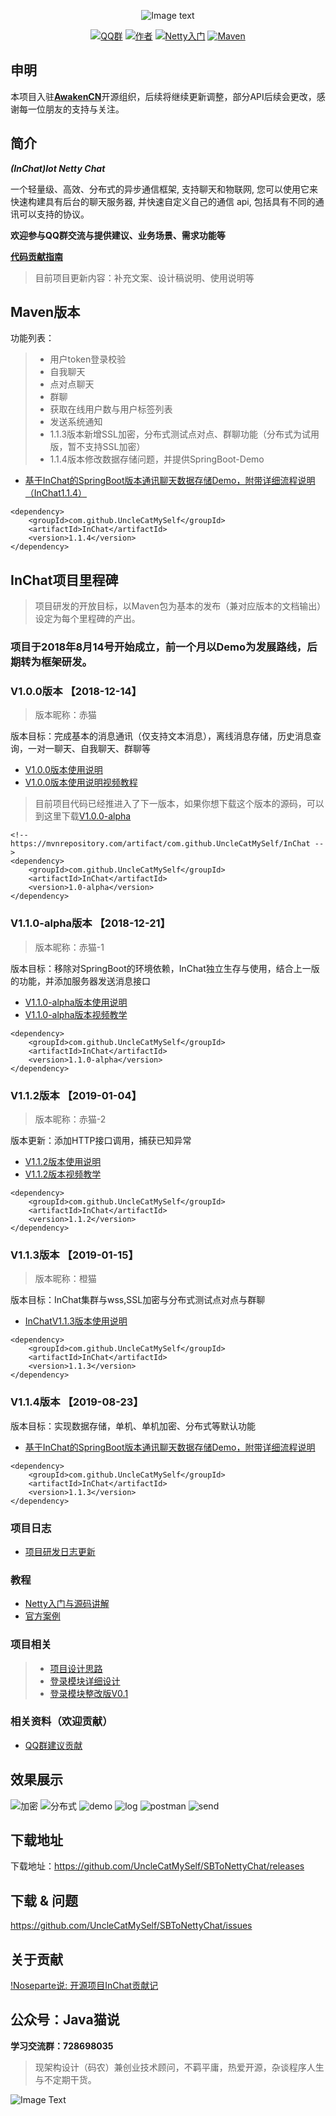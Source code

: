 
<div align=center>

![Image text](https://raw.githubusercontent.com/UncleCatMySelf/img-myself/master/img/inchat/logo.png)

[![QQ群](https://img.shields.io/badge/QQ%E7%BE%A4-628793702-yellow.svg)](https://jq.qq.com/?_wv=1027&k=57X4L74)
[![作者](https://img.shields.io/badge/%E4%BD%9C%E8%80%85-MySelf-blue.svg)](https://github.com/UncleCatMySelf)
[![Netty入门](https://img.shields.io/badge/%E5%AD%A6%E4%B9%A0-Netty%E5%85%A5%E9%97%A8-ff69b4.svg)](doc/study/mulu.md)
[![Maven](https://img.shields.io/badge/Maven-1.1.4-orange)](https://mvnrepository.com/artifact/com.github.UncleCatMySelf/InChat)


</div>

## 申明

本项目入驻[**AwakenCN**](https://github.com/AwakenCN)开源组织，后续将继续更新调整，部分API后续会更改，感谢每一位朋友的支持与关注。

## 简介

***(InChat)Iot Netty Chat***


一个轻量级、高效、分布式的异步通信框架, 支持聊天和物联网, 您可以使用它来快速构建具有后台的聊天服务器, 并快速自定义自己的通信 api, 包括具有不同的通讯可以支持的协议。

**欢迎参与QQ群交流与提供建议、业务场景、需求功能等**

**[代码贡献指南](http://www.imooc.com/article/272573)**

> 目前项目更新内容：补充文案、设计稿说明、使用说明等

## Maven版本

功能列表：

> * 用户token登录校验
> * 自我聊天
> * 点对点聊天
> * 群聊
> * 获取在线用户数与用户标签列表
> * 发送系统通知
> * 1.1.3版本新增SSL加密，分布式测试点对点、群聊功能（分布式为试用版，暂不支持SSL加密）
> * 1.1.4版本修改数据存储问题，并提供SpringBoot-Demo

* [基于InChat的SpringBoot版本通讯聊天数据存储Demo，附带详细流程说明（InChat1.1.4）](https://unclecatmyself.github.io/2019/08/23/inchatby4/)

```
<dependency>
    <groupId>com.github.UncleCatMySelf</groupId>
    <artifactId>InChat</artifactId>
    <version>1.1.4</version>
</dependency>
```

## InChat项目里程碑

> 项目研发的开放目标，以Maven包为基本的发布（兼对应版本的文档输出）设定为每个里程碑的产出。

### 项目于2018年8月14号开始成立，前一个月以Demo为发展路线，后期转为框架研发。

### V1.0.0版本 【2018-12-14】

> 版本昵称：赤猫

版本目标：完成基本的消息通讯（仅支持文本消息），离线消息存储，历史消息查询，一对一聊天、自我聊天、群聊等

* [V1.0.0版本使用说明](doc/version/v1.0.0.md)
* [V1.0.0版本使用说明视频教程](https://v.qq.com/x/page/i0813oy0lov.html)

> 目前项目代码已经推进入了下一版本，如果你想下载这个版本的源码，可以到这里下载[V1.0.0-alpha](https://github.com/UncleCatMySelf/InChat/releases/tag/V1.0.0-alpha)

```
<!-- https://mvnrepository.com/artifact/com.github.UncleCatMySelf/InChat -->
<dependency>
    <groupId>com.github.UncleCatMySelf</groupId>
    <artifactId>InChat</artifactId>
    <version>1.0-alpha</version>
</dependency>
```

### V1.1.0-alpha版本 【2018-12-21】

> 版本昵称：赤猫-1

版本目标：移除对SpringBoot的环境依赖，InChat独立生存与使用，结合上一版的功能，并添加服务器发送消息接口

* [V1.1.0-alpha版本使用说明](https://unclecatmyself.github.io/2018/12/21/InChatV1.1.0%E7%89%88%E6%9C%AC%E4%BD%BF%E7%94%A8%E8%AF%B4%E6%98%8E/)
* [V1.1.0-alpha版本视频教学](https://v.qq.com/x/page/i08165ym286.html)

```
<dependency>
    <groupId>com.github.UncleCatMySelf</groupId>
    <artifactId>InChat</artifactId>
    <version>1.1.0-alpha</version>
</dependency>
```

### V1.1.2版本 【2019-01-04】

> 版本昵称：赤猫-2

版本更新：添加HTTP接口调用，捕获已知异常

* [V1.1.2版本使用说明](https://unclecatmyself.github.io/2019/01/03/inchatby112/)
* [V1.1.2版本视频教学](https://v.qq.com/x/page/y08228i7znk.html)

```
<dependency>
    <groupId>com.github.UncleCatMySelf</groupId>
    <artifactId>InChat</artifactId>
    <version>1.1.2</version>
</dependency>
```


### V1.1.3版本 【2019-01-15】

> 版本昵称：橙猫

版本目标：InChat集群与wss,SSL加密与分布式测试点对点与群聊

* [InChatV1.1.3版本使用说明](https://unclecatmyself.github.io/2019/01/15/inchatby113/)

```
<dependency>
    <groupId>com.github.UncleCatMySelf</groupId>
    <artifactId>InChat</artifactId>
    <version>1.1.3</version>
</dependency>
```

### V1.1.4版本 【2019-08-23】

版本目标：实现数据存储，单机、单机加密、分布式等默认功能

* [基于InChat的SpringBoot版本通讯聊天数据存储Demo，附带详细流程说明](https://unclecatmyself.github.io/2019/08/23/inchatby4/)

```
<dependency>
    <groupId>com.github.UncleCatMySelf</groupId>
    <artifactId>InChat</artifactId>
    <version>1.1.3</version>
</dependency>
```

### 项目日志

* [项目研发日志更新](doc/Project-Log-cn.md)

### 教程

*  [Netty入门与源码讲解](doc/study/mulu.md)
*  [官方案例](https://github.com/AwakenCN/InChat/tree/official-demo) 


### 项目相关

> * [项目设计思路](doc/design_cn.md)
> * [登录模块详细设计](doc/detail/Login-cn.md)
> * [登录模块整改版V0.1](doc/detail/login_rect.md)

### 相关资料（欢迎贡献）

* [QQ群建议贡献](doc/advice/advice.md)

## 效果展示

![加密](https://raw.githubusercontent.com/UncleCatMySelf/img-myself/master/img/inchatGIF/%E5%8A%A0%E5%AF%86.gif)
![分布式](https://raw.githubusercontent.com/UncleCatMySelf/img-myself/master/img/inchatGIF/%E5%88%86%E5%B8%83%E5%BC%8F.gif)
![demo](https://github.com/UncleCatMySelf/img-myself/blob/master/img/inchatGIF/inchat_demo.gif)
![log](https://github.com/UncleCatMySelf/img-myself/blob/master/img/inchatGIF/inchat_log.gif)
![postman](https://github.com/UncleCatMySelf/img-myself/blob/master/img/inchatGIF/inchat_postman.gif)
![send](https://github.com/UncleCatMySelf/img-myself/blob/master/img/inchatGIF/inchat_send.gif)

## 下载地址

下载地址：https://github.com/UncleCatMySelf/SBToNettyChat/releases

## 下载 & 问题

https://github.com/UncleCatMySelf/SBToNettyChat/issues

## 关于贡献

[!Noseparte说: 开源项目InChat贡献记](https://www.imooc.com/article/272573)

## 公众号：Java猫说

**学习交流群：728698035**

> 现架构设计（码农）兼创业技术顾问，不羁平庸，热爱开源，杂谈程序人生与不定期干货。

![Image Text](https://user-gold-cdn.xitu.io/2018/12/28/167f41f1a5729856?w=344&h=344&f=jpeg&s=8231)

